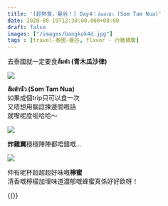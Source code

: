 ```yaml
---
title: '[趁熱食，曼谷！] Day4：ส้มตำนัว (Som Tam Nua)'
date: 2020-08-19T12:30:00.000+08:00
draft: false
images: ["/images/bangkok4d.jpg"]
tags : [travel-泰國-曼谷, flavor - 行膳積腹]
---
```


去泰國就一定要食**ส้มตำ (青木瓜沙律)**  

![](/images/bangkok4d1.jpg)

**ส้มตำนัว (Som Tam Nua)**  
如果成個trip只可以食一次  
又唔想用腦諗揀邊間嘅話  
就嚟呢度啦哈哈～

![](/images/bangkok4d2.jpg)

**炸雞翼**穩穩陣陣都唔錯嘅...

![](/images/bangkok4d3.jpg)

仲有呢杯超超超好味嘅**檸蜜**  
清香嘅檸檬加埋味道濃郁嘅蜂蜜真係好好飲呀！  
  
{{<bangkok>}}
